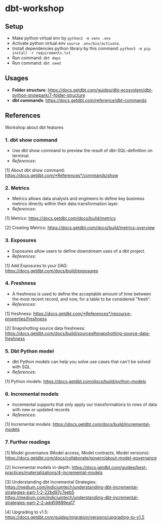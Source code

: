 # dbt-workshop

## Setup
- Make python virtual env by `python3 -m venv .env`
- Activate python virtual env `source .env/bin/activate`.
- Install dependencies python library by this command:  `python3 -m pip install -r requirements.txt`
- Run command: `dbt deps`
- Run command: `dbt seed`

## Usages
- **Folder structure**: https://docs.getdbt.com/guides/dbt-ecosystem/dbt-python-snowpark/7-folder-structure
- **dbt commands**: https://docs.getdbt.com/reference/dbt-commands

## References
Workshop about dbt features
### 1. dbt show command 
- Use dbt show command to preview the result of dbt-SQL-definition on terminal. 
- *References*: 

[1] About dbt show command: 
https://docs.getdbt.com/*References*/commands/show

### 2. Metrics
- Metrics allows data analysts and engineers to define key business metrics directly within their data transformation layer.
- *References*: 

[1] Metrics: https://docs.getdbt.com/docs/build/metrics

[2] Creating Metrics: https://docs.getdbt.com/docs/build/metrics-overview
 
### 3. Exposures
- Exposures allow users to define downstream uses of a dbt project.
-   *References*: 

[1] Add Exposures to your DAG: https://docs.getdbt.com/docs/build/exposures 

### 4. Freshness
-   A freshness is used to define the acceptable amount of time between the most recent record, and now, for a table to be considered "fresh".
-   *References*:

[1] freshness: https://docs.getdbt.com/*References*/resource-properties/freshness 

[2] Snapshotting source data freshness: https://docs.getdbt.com/docs/build/sources#snapshotting-source-data-freshness

### 5. Dbt Python model
-   dbt Python models can help you solve use cases that can't be solved with SQL.
-   *References*: 

[1] Python models: https://docs.getdbt.com/docs/build/python-models

### 6. Incremental models
-   Incremental supports that only apply our transformations to rows of data with new or updated records
-   *References*:

[1] Incremental models: https://docs.getdbt.com/docs/build/incremental-models

### 7. Further readings
[1] Model governance (Model access, Model contracts, Model versions): https://docs.getdbt.com/docs/collaborate/govern/about-model-governance 

[2] Incremental models in-depth: https://docs.getdbt.com/guides/best-practices/materializations/4-incremental-models

[3] Understanding dbt Incremental Strategies: https://medium.com/indiciumtech/understanding-dbt-incremental-strategies-part-1-2-22bd97c7eeb5
https://medium.com/indiciumtech/understanding-dbt-incremental-strategies-part-2-2-add59889ea17 

[4] Upgrading to v1.5: https://docs.getdbt.com/guides/migration/versions/upgrading-to-v1.5
